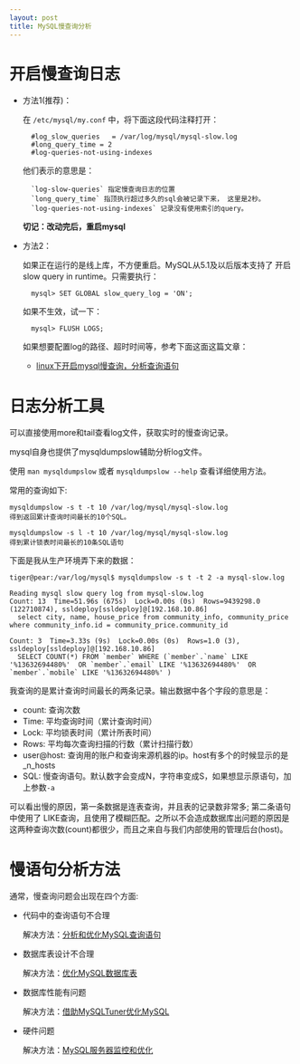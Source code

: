 ```yaml
---
layout: post
title: MySQL慢查询分析
---
```



# 开启慢查询日志

* 方法1(推荐)：

    在 `/etc/mysql/my.conf` 中，将下面这段代码注释打开：
    
        #log_slow_queries   = /var/log/mysql/mysql-slow.log
        #long_query_time = 2                               
        #log-queries-not-using-indexes                     
    
    他们表示的意思是： 
    
    	`log-slow-queries` 指定慢查询日志的位置
    	`long_query_time` 指顶执行超过多久的sql会被记录下来， 这里是2秒。
    	`log-queries-not-using-indexes` 记录没有使用索引的query。
    
    __切记：改动完后，重启mysql__

* 方法2：
    
    如果正在运行的是线上库，不方便重启。MySQL从5.1及以后版本支持了 开启slow query in runtime。只需要执行：
    
        mysql> SET GLOBAL slow_query_log = 'ON';
    
    如果不生效，试一下：
    
        mysql> FLUSH LOGS;
    
    如果想要配置log的路径、超时时间等，参考下面这面这篇文章：
    
    + [linux下开启mysql慢查询，分析查询语句](http://blog.51yip.com/mysql/972.html)
    
    
# 日志分析工具  

可以直接使用more和tail查看log文件，获取实时的慢查询记录。

mysql自身也提供了mysqldumpslow辅助分析log文件。

使用 `man mysqldumpslow` 或者 `mysqldumpslow --help` 查看详细使用方法。

常用的查询如下:

    mysqldumpslow -s t -t 10 /var/log/mysql/mysql-slow.log
    得到返回累计查询时间最长的10个SQL。

    mysqldumpslow -s l -t 10 /var/log/mysql/mysql-slow.log
    得到累计锁表时间最长的10条SQL语句

下面是我从生产环境弄下来的数据：

    tiger@pear:/var/log/mysql$ mysqldumpslow -s t -t 2 -a mysql-slow.log
    
    Reading mysql slow query log from mysql-slow.log
    Count: 13  Time=51.96s (675s)  Lock=0.00s (0s)  Rows=9439298.0 (122710874), ssldeploy[ssldeploy]@[192.168.10.86]
      select city, name, house_price from community_info, community_price where community_info.id = community_price.community_id
    
    Count: 3  Time=3.33s (9s)  Lock=0.00s (0s)  Rows=1.0 (3), ssldeploy[ssldeploy]@[192.168.10.86]
      SELECT COUNT(*) FROM `member` WHERE (`member`.`name` LIKE '%13632694480%'  OR `member`.`email` LIKE '%13632694480%'  OR `member`.`mobile` LIKE '%13632694480%' )

我查询的是累计查询时间最长的两条记录。输出数据中各个字段的意思是：

* count: 查询次数
* Time: 平均查询时间（累计查询时间） 
* Lock: 平均锁表时间（累计所表时间） 
* Rows: 平均每次查询扫描的行数（累计扫描行数） 
* user@host: 查询用的账户和查询来源机器的ip。host有多个的时候显示的是_n_hosts  
* SQL: 慢查询语句。默认数字会变成N，字符串变成S，如果想显示原语句，加上参数`-a`

可以看出慢的原因，第一条数据是连表查询，并且表的记录数非常多; 第二条语句中使用了
LIKE查询，且使用了模糊匹配。之所以不会造成数据库出问题的原因是这两种查询次数(count)都很少，而且之来自与我们内部使用的管理后台(host)。


# 慢语句分析方法 

通常，慢查询问题会出现在四个方面:

* 代码中的查询语句不合理

    解决方法：[分析和优化MySQL查询语句](/2013/08/21/optimize-mysql-query.html)

* 数据库表设计不合理

    解决方法：[优化MySQL数据库表](/2013/08/21/optimize-mysql-table.html)

* 数据库性能有问题

    解决方法：[借助MySQLTuner优化MySQL](/2013/08/20/mysqltunner.html)

* 硬件问题

    解决方法：[MySQL服务器监控和优化](./)
